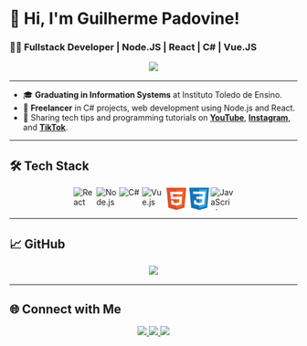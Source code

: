 # 👋 Hi, I'm Guilherme Padovine!

### 👨‍💻 Fullstack Developer | Node.JS | React | C# | Vue.JS

<p align="center">
  <a href="https://github.com/GuiPadoDevs">
    <img src="https://readme-typing-svg.herokuapp.com?font=Fira+Code&size=24&duration=4000&color=16E0E6&center=true&vCenter=true&lines=Passionate+Fullstack+Developer;Building+Scalable+Web+Applications;Coding+in+Node%2C+React%2C+C%23+%26+Vue.js">
  </a>
</p>

---

- 🎓 **Graduating in Information Systems** at Instituto Toledo de Ensino.
- 💼 **Freelancer** in C# projects, web development using Node.js and React.
- 🎥 Sharing tech tips and programming tutorials on **[YouTube](https://www.youtube.com/@infotech1928)**, **[Instagram](https://www.instagram.com/info.tech_gp/)**, and **[TikTok](https://www.tiktok.com/@infotech1928)**.

---

## 🛠 Tech Stack
<div style="display: flex; justify-content: center;">
  <img src="https://cdn.jsdelivr.net/gh/devicons/devicon/icons/react/react-original.svg" alt="React" height="40" width="40">
  <img src="https://cdn.jsdelivr.net/gh/devicons/devicon/icons/nodejs/nodejs-original.svg" alt="Node.js" height="40" width="40">
  <img src="https://cdn.jsdelivr.net/gh/devicons/devicon/icons/csharp/csharp-original.svg" alt="C#" height="40" width="40">
  <img src="https://cdn.jsdelivr.net/gh/devicons/devicon/icons/vuejs/vuejs-original.svg" alt="Vue.js" height="40" width="40">
  <img src="https://raw.githubusercontent.com/devicons/devicon/master/icons/html5/html5-original.svg" alt="HTML5" height="40" width="40">
  <img src="https://raw.githubusercontent.com/devicons/devicon/master/icons/css3/css3-original.svg" alt="CSS3" height="40" width="40">
  <img src="https://cdn.jsdelivr.net/gh/devicons/devicon/icons/javascript/javascript-original.svg" alt="JavaScript" height="40" width="40">
</div>

---

## 📈 GitHub
<div align="center">
  <img height="180em" src="https://github-readme-stats.vercel.app/api/top-langs/?username=GuiPadoDevs&layout=compact&langs_count=7&theme=dracula"/>
</div>

---

## 🌐 Connect with Me
<div align="center">
  <a href="https://www.youtube.com/@infotech1928" target="_blank">
    <img src="https://img.shields.io/badge/YouTube-FF0000?style=for-the-badge&logo=youtube&logoColor=white">
  </a>
  <a href="https://www.instagram.com/info.tech_gp/" target="_blank">
    <img src="https://img.shields.io/badge/Instagram-%23E4405F?style=for-the-badge&logo=instagram&logoColor=white">
  </a>
  <a href="https://www.linkedin.com/in/guilherme-padovine-9184a820a" target="_blank">
    <img src="https://img.shields.io/badge/LinkedIn-%230077B5?style=for-the-badge&logo=linkedin&logoColor=white">
  </a>
</div>
